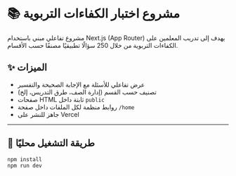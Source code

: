 # 📚 مشروع اختبار الكفاءات التربوية

مشروع تفاعلي مبني باستخدام Next.js (App Router) يهدف إلى تدريب المعلمين على الكفاءات التربوية من خلال 250 سؤالًا تطبيقيًا مصنفًا حسب الأقسام.

## ✨ الميزات

- عرض تفاعلي للأسئلة مع الإجابة الصحيحة والتفسير
- تصنيف حسب القسم (إدارة الصف، طرق التدريس، إلخ)
- صفحات HTML ثابتة داخل `public`
- روابط منظمة لكل الملفات داخل صفحة `/home`
- جاهز للنشر على Vercel

---

## 🚀 طريقة التشغيل محليًا

```bash
npm install
npm run dev
